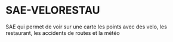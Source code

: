 # SAE-VELORESTAU
SAE qui permet de voir sur une carte les points avec des velo, les restaurant, les accidents de routes et la météo 
